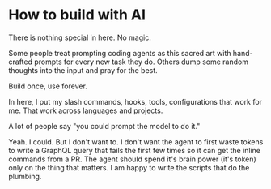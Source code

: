 # How to build with AI

There is nothing special in here. No magic.

Some people treat prompting coding agents as this sacred art with hand-crafted prompts for every new task they do. Others dump some random thoughts into the input and pray for the best.

Build once, use forever.

In here, I put my slash commands, hooks, tools, configurations that work for me. That work across languages and projects.

A lot of people say "you could prompt the model to do it."

Yeah. I could. But I don't want to. I don't want the agent to first waste tokens to write a GraphQL query that fails the first few times so it can get the inline commands from a PR. The agent should spend it's brain power (it's token) only on the thing that matters. I am happy to write the scripts that do the plumbing.
